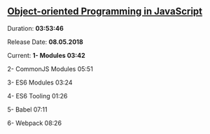 
## [Object-oriented Programming in JavaScript](https://coursehunter.net/course/obektno-orientirovannoe-programmirovanie-v-javascript)

Duration: **03:53:46**

Release Date: **08.05.2018**

Current: **1- Modules 03:42**

2- CommonJS Modules
05:51

3- ES6 Modules
03:24

4- ES6 Tooling
01:26

5- Babel
07:11

6- Webpack
08:26
